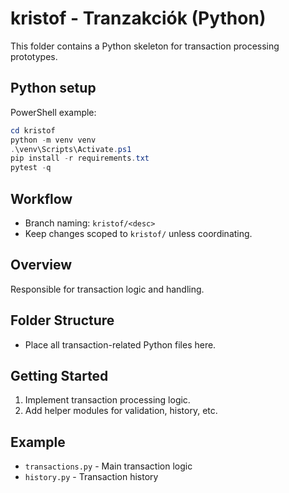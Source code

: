 # kristof - Tranzakciók (Python)

This folder contains a Python skeleton for transaction processing prototypes.

## Python setup

PowerShell example:

```powershell
cd kristof
python -m venv venv
.\venv\Scripts\Activate.ps1
pip install -r requirements.txt
pytest -q
```

## Workflow

- Branch naming: `kristof/<desc>`
- Keep changes scoped to `kristof/` unless coordinating.

## Overview
Responsible for transaction logic and handling.

## Folder Structure
- Place all transaction-related Python files here.

## Getting Started
1. Implement transaction processing logic.
2. Add helper modules for validation, history, etc.

## Example
- `transactions.py` - Main transaction logic
- `history.py` - Transaction history
